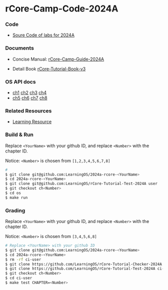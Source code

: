 # rCore-Camp-Code-2024A

### Code
- [Soure Code of labs for 2024A](https://github.com/LearningOS/rCore-Camp-Code-2024A)
### Documents

- Concise Manual: [rCore-Camp-Guide-2024A](https://LearningOS.github.io/rCore-Camp-Guide-2024A/)

- Detail Book [rCore-Tutorial-Book-v3](https://rcore-os.github.io/rCore-Tutorial-Book-v3/)


### OS API docs
- [ch1](https://learningos.github.io/rCore-Camp-Code-2024A/ch1/os/index.html) [ch2](https://learningos.github.io/rCore-Camp-Code-2024A/ch2/os/index.html) [ch3](https://learningos.github.io/rCore-Camp-Code-2024A/ch3/os/index.html) [ch4](https://learningos.github.io/rCore-Camp-Code-2024A/ch4/os/index.html)
- [ch5](https://learningos.github.io/rCore-Camp-Code-2024A/ch5/os/index.html) [ch6](https://learningos.github.io/rCore-Camp-Code-2024A/ch6/os/index.html) [ch7](https://learningos.github.io/rCore-Camp-Code-2024A/ch7/os/index.html) [ch8](https://learningos.github.io/rCore-Camp-Code-2024A/ch8/os/index.html)


### Related Resources
- [Learning Resource](https://github.com/LearningOS/rust-based-os-comp2022/blob/main/relatedinfo.md)


### Build & Run

Replace `<YourName>` with your github ID, and replace `<Number>` with the chapter ID.

Notice: `<Number>` is chosen from `[1,2,3,4,5,6,7,8]`

```bash
# 
$ git clone git@github.com:LearningOS/2024a-rcore-<YourName>
$ cd 2024a-rcore-<YourName>
$ git clone git@github.com:LearningOS/rCore-Tutorial-Test-2024A user
$ git checkout ch<Number>
$ cd os
$ make run
```

### Grading

Replace `<YourName>` with your github ID, and replace `<Number>` with the chapter ID.

Notice: `<Number>` is chosen from `[3,4,5,6,8]`

```bash
# Replace <YourName> with your github ID 
$ git clone git@github.com:LearningOS/2024a-rcore-<YourName>
$ cd 2024a-rcore-<YourName>
$ rm -rf ci-user
$ git clone https://github.com/LearningOS/rCore-Tutorial-Checker-2024A ci-user
$ git clone https://github.com/LearningOS/rCore-Tutorial-Test-2024A ci-user/user
$ git checkout ch<Number>
$ cd ci-user
$ make test CHAPTER=<Number>
```